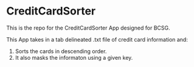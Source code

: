 # CreditCardSorter
This is the repo for the CreditCardSorter App designed for BCSG.


This App takes in a tab delineated .txt file of credit card information 
and:

1. Sorts the cards in descending order.  
2. It also masks the informaton using a given key.
